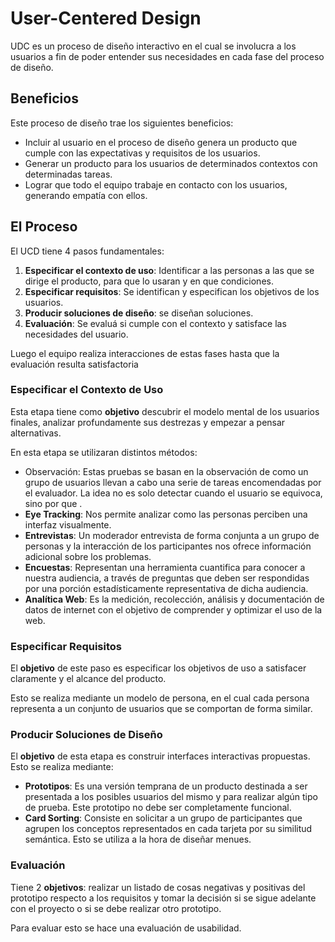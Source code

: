 # User-Centered Design

UDC es un proceso de diseño interactivo en el cual se involucra a los usuarios a fin de poder entender sus necesidades en cada fase del proceso de diseño.

## Beneficios

Este proceso de diseño trae los siguientes beneficios:

- Incluir al usuario en el proceso de diseño genera un producto que cumple con las expectativas y requisitos de los usuarios.
- Generar un producto para los usuarios de determinados contextos con determinadas tareas.
- Lograr que todo el equipo trabaje en contacto con los usuarios, generando empatía con ellos.

## El Proceso

El UCD tiene 4 pasos fundamentales:

1. **Especificar el contexto de uso**: Identificar a las personas a las que se dirige el producto, para que lo usaran y en que condiciones.
2. **Especificar requisitos**: Se identifican y especifican los objetivos de los usuarios.
3. **Producir soluciones de diseño**: se diseñan soluciones.
4. **Evaluación**: Se evaluá si cumple con el contexto y satisface las necesidades del usuario. 

Luego el equipo realiza interacciones de estas fases hasta que la evaluación resulta satisfactoria

### Especificar el Contexto de Uso

Esta etapa tiene como **objetivo** descubrir el modelo mental de los usuarios finales, analizar profundamente sus destrezas y empezar a pensar alternativas. 

En esta etapa se utilizaran distintos métodos:

- Observación: Estas pruebas se basan en la observación de como un grupo de usuarios llevan a cabo una serie de tareas encomendadas por el evaluador. La idea no es solo detectar cuando el usuario se equivoca, sino por que .
- **Eye Tracking**: Nos permite analizar como las personas perciben una interfaz visualmente.
- **Entrevistas**: Un moderador entrevista de forma conjunta a un grupo de personas y la interacción de los participantes nos ofrece información adicional sobre los problemas.
- **Encuestas**: Representan una herramienta cuantifica para conocer a nuestra audiencia, a través de preguntas que deben ser respondidas por una porción estadísticamente representativa de dicha audiencia.
- **Analítica Web**: Es la medición, recolección, análisis y documentación de datos de internet con el objetivo de comprender y optimizar el uso de la web.

### Especificar Requisitos

El **objetivo** de este paso es especificar los objetivos de uso a satisfacer claramente y el alcance del producto.

Esto se realiza mediante un modelo de persona, en el cual cada persona representa a un conjunto de usuarios que se comportan de forma similar.

### Producir Soluciones de Diseño

El **objetivo** de esta etapa es construir interfaces interactivas propuestas. Esto se realiza mediante:

- **Prototipos**: Es una versión temprana de un producto destinada a ser presentada a los posibles usuarios del mismo y para realizar algún tipo de prueba. Este prototipo no debe ser completamente funcional.
- **Card Sorting**: Consiste en solicitar a un grupo de participantes que agrupen los conceptos representados en cada tarjeta por su similitud semántica. Esto se utiliza a la hora de diseñar menues.

### Evaluación

Tiene 2 **objetivos**: realizar un listado de cosas negativas y positivas del prototipo respecto a los requisitos y tomar la decisión si se sigue adelante con el proyecto o si se debe realizar otro prototipo.

Para evaluar esto se hace una evaluación de usabilidad.

